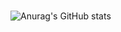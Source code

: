 ### 

![Anurag's GitHub stats](https://github-readme-stats.vercel.app/api?username=jaceksupernak&theme=vue&show_icons=true)

